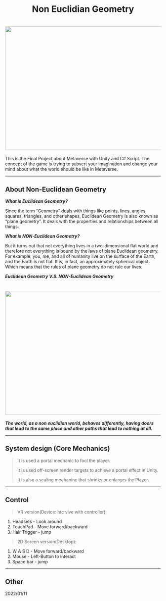 <h1 align="center">
  Non Euclidian Geometry
</h1>

<h1 align="center">
  <img src="https://github.com/celinehsieh68/Non_Eclidian_Geometry/blob/bbdd5201a7b16fc3ca69700d17849f46bad9a21d/img/final%20(1).gif" width="800" height="400"/>
</h1>
This is the Final Project about Metaverse with Unity and C# Script.
The concept of the game is trying to subvert your imagination and change your mind about what the world should be like in Metaverse.

---
## About Non-Euclidean Geometry
***What is Euclidean Geometry?***

Since the term “Geometry” deals with things like points, lines, angles, squares, triangles, and other shapes, Euclidean Geometry is also known as “plane geometry”. It deals with the properties and relationships between all things.

***What is NON-Euclidean Geometry?***

But it turns out that not everything lives in a two-dimensional flat world and therefore not everything is bound by the laws of plane Euclidean geometry. For example: you, me, and all of humanity live on the surface of the Earth, and the Earth is not flat. It is, in fact, an approximately spherical object. Which means that the rules of plane geometry do not rule our lives.

***Euclidean Geometry V.S. NON-Euclidean Geometry*** 

<h1 align="center">
  <img src="https://user-images.githubusercontent.com/69034494/160838735-57aefee6-b1b9-4cf6-8c54-254ab9301c69.png" width="800" height="400"/>
</h1>

***The world, as a non euclidian world, behaves differently, having doors that lead to the same place and other paths that lead to nothing at all.*** 

---

##  System design (Core Mechanics)
> It is used a portal mechanic to fool the player. 
> 
> It is used off-screen render targets to achieve a portal effect in Unity.
> 
> It is also a scaling mechaninc that shrinks or enlarges the Player.
---

## Control
> VR version(Device: htc vive with controller):
1. Headsets - Look around
2. TouchPad - Move forward/backward
3. Hair Trigger - jump

> 2D Screen version(Desktop):
1. W A S D - Move forward/backward
2. Mouse - Left-Button to interact
3. Space bar - jump
---

## Other
2022/01/11
